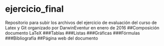 ﻿# ejercicio_final
Repositorio para subir los archivos del ejercicio de evaluación del curso de Latex y Git  organizado por DarwinEventur en enero de 2016
##Composición documento LaTeX
###Tablas
###Listas
###Gráficas
###Fórmulas
###Bibliografía
##Página web del documento
